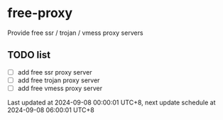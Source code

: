 
# free-proxy
Provide free ssr / trojan / vmess proxy servers


## TODO list
- [ ] add free ssr proxy server
- [ ] add free trojan proxy server
- [ ] add free vmess proxy server

Last updated at 2024-09-08 00:00:01 UTC+8, next update schedule at 2024-09-08 06:00:01 UTC+8

